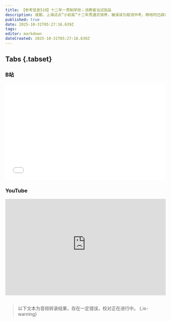 ```yaml
---
title: 【参考信息519】十二年一贯制学校；消费者当试验品
description: 成都、上海试点“小初高”十二年贯通式培养，被误读为取消中考，两地均已辟谣。中国居民退休准备指数调研报告显示当前职工养老金替代率不超过50%；退休准备水平明显不足。 河南登封就在一镇征收房产税征求意见，引发关注后删除；楼市“金九”成色不足，二手房全面下跌。我国汽车召回不到半数是企业主动召回，辅助驾驶系统相关召回上升，媒体劝“勿拿消费者当试验品”；汽车价格战前置，新车发售时采取激进定价策略。
published: true
date: 2025-10-31T05:27:16.639Z
tags: 
editor: markdown
dateCreated: 2025-10-31T05:27:16.639Z
---
```


## Tabs {.tabset}
### B站
<div style="position: relative; padding: 30% 45%;">
<iframe style="position: absolute; width: 100%; height: 100%; left: 0; top: 0;" src="//player.bilibili.com/player.html?&bvid=BV1dnsVzkEug&page=1&as_wide=1&high_quality=1&danmaku=1&autoplay=0" scrolling="no" border="0" frameborder="no" framespacing="0" allowfullscreen="true"></iframe>
</div>

### YouTube
<div style="position: relative; padding: 30% 45%;">
<iframe style="position: absolute; top: 0; left: 0; width: 100%; height: 100%;" src="https://www.youtube-nocookie.com/embed/YouTubeVID" title="YouTube video player" frameborder="0" allow="accelerometer; autoplay; clipboard-write; encrypted-media; gyroscope; picture-in-picture" allowfullscreen></iframe>
</div>

## 

> 以下文本为音频转录结果，存在一定错误，校对正在进行中。
{.is-warning}
